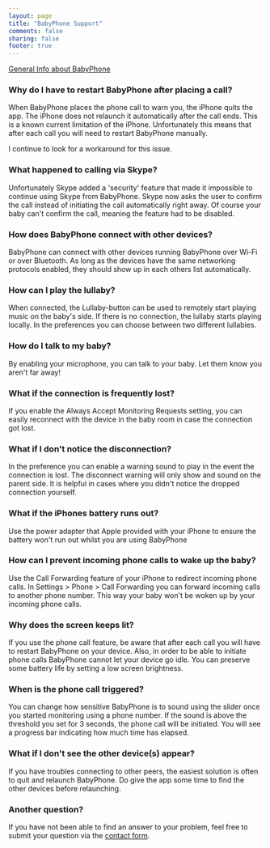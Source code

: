 ```yaml
---
layout: page
title: "BabyPhone Support"
comments: false
sharing: false
footer: true
---
```


<a class="button" href="/products/babyphone/">General Info about BabyPhone</a>

### Why do I have to restart BabyPhone after placing a call?
When BabyPhone places the phone call to warn you, the iPhone quits the app. The iPhone does not relaunch it automatically after the call ends. This is a known current limitation of the iPhone. Unfortunately this means that after each call you will need to restart BabyPhone manually.

I continue to look for a workaround for this issue.

### What happened to calling via Skype?
Unfortunately Skype added a 'security' feature that made it impossible to continue using Skype from BabyPhone. Skype now asks the user to confirm the call instead of initiating the call automatically right away. Of course your baby can't confirm the call, meaning the feature had to be disabled.

### How does BabyPhone connect with other devices?
BabyPhone can connect with other devices running BabyPhone over Wi-Fi or over Bluetooth. As long as the devices have the same networking protocols enabled, they should show up in each others list automatically.

### How can I play the lullaby?
When connected, the Lullaby-button can be used to remotely start playing music on the baby's side. If there is no connection, the lullaby starts playing locally. In the preferences you can choose between two different lullabies.

### How do I talk to my baby?
By enabling your microphone, you can talk to your baby. Let them know you aren't far away!

### What if the connection is frequently lost?
If you enable the Always Accept Monitoring Requests setting, you can easily reconnect with the device in the baby room in case the connection got lost.

### What if I don't notice the disconnection?
In the preference you can enable a warning sound to play in the event the connection is lost. The disconnect warning will only show and sound on the parent side. It is helpful in cases where you didn't notice the dropped connection yourself.

### What if the iPhones battery runs out?
Use the power adapter that Apple provided with your iPhone to ensure the battery won't run out whilst you are using BabyPhone

### How can I prevent incoming phone calls to wake up the baby?
Use the Call Forwarding feature of your iPhone to redirect incoming phone calls. In Settings &gt; Phone &gt; Call Forwarding you can forward incoming calls to another phone number. This way your baby won't be woken up by your incoming phone calls.

### Why does the screen keeps lit?
If you use the phone call feature, be aware that after each call you will have to restart BabyPhone on your device. Also, in order to be able to initiate phone calls BabyPhone cannot let your device go idle. You can preserve some battery life by setting a low screen brightness.

### When is the phone call triggered?
You can change how sensitive BabyPhone is to sound using the slider once you started monitoring using a phone number. If the sound is above the threshold you set for 3 seconds, the phone call will be initiated. You will see a progress bar indicating how much time has elapsed.

### What if I don't see the other device(s) appear?
If you have troubles connecting to other peers, the easiest solution is often to quit and relaunch BabyPhone. Do give the app some time to find the other devices before relaunching.

### Another question?
If you have not been able to find an answer to your problem, feel free to submit your question via the [contact form](/contact/).